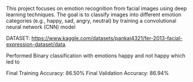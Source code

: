 This project focuses on emotion recognition from facial images using deep learning techniques.
The goal is to classify images into different emotion categories (e.g., happy, sad, angry, neutral) by training a convolutional neural network (CNN) model

DATASET: https://www.kaggle.com/datasets/pankaj4321/fer-2013-facial-expression-dataset/data.


Performed Binary classification with emotions happy and not happy which led to 

Final Training Accuracy: 86.50%
Final Validation Accuracy: 86.94%

